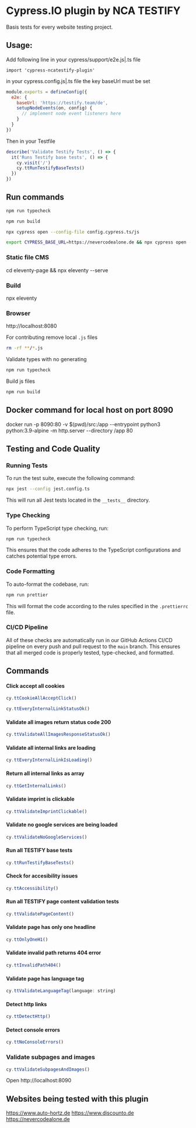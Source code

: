 # Cypress.IO plugin by NCA TESTIFY

Basis tests for every website testing project.

## Usage:

Add following line in your cypress/support/e2e.js|.ts file

`import 'cypress-ncatestify-plugin'`

in your cypress.config.js|.ts file the key baseUrl must be set

```js
module.exports = defineConfig({
  e2e: {
    baseUrl: 'https://testify.team/de',
    setupNodeEvents(on, config) {
      // implement node event listeners here
    }
  }
})
```

Then in your Testfile

```js
describe('Validate Testify Tests', () => {
  it('Runs Testify base tests', () => {
    cy.visit('/')
    cy.ttRunTestifyBaseTests()
  })
})
```

## Run commands

```bash
npm run typecheck
```

```bash
npm run build
```

```bash
npx cypress open --config-file config.cypress.ts/js
```

```bash
export CYPRESS_BASE_URL=https://nevercodealone.de && npx cypress open --config-file config.cypress.ts/js
```

### Static file CMS

cd eleventy-page && npx eleventy --serve

### Build

npx eleventy

### Browser

http://localhost:8080

For contributing remove local `.js` files

```bash
rm -rf **/*.js
```

Validate types with no generating

```bash
npm run typecheck
```

Build js files

```bash
npm run build
```

## Docker command for local host on port 8090

docker run -p 8090:80 -v $(pwd)/src:/app --entrypoint python3 python:3.9-alpine -m http.server --directory /app 80

## Testing and Code Quality

### Running Tests

To run the test suite, execute the following command:

```bash
npx jest --config jest.config.ts
```

This will run all Jest tests located in the `__tests__` directory.

### Type Checking

To perform TypeScript type checking, run:

```bash
npm run typecheck
```

This ensures that the code adheres to the TypeScript configurations and catches potential type errors.

### Code Formatting

To auto-format the codebase, run:

```bash
npm run prettier
```

This will format the code according to the rules specified in the `.prettierrc` file.

### CI/CD Pipeline

All of these checks are automatically run in our GitHub Actions CI/CD pipeline on every push and pull request to the `main` branch. This ensures that all merged code is properly tested, type-checked, and formatted.

## Commands

#### Click accept all cookies

```js
cy.ttCookieAllAcceptClick()
```

```js
cy.ttEveryInternalLinkStatusOk()
```

#### Validate all images return status code 200

```js
cy.ttValidateAllImagesResponseStatusOk()
```

#### Validate all internal links are loading

```js
cy.ttEveryInternalLinkIsLoading()
```

#### Return all internal links as array

```js
cy.ttGetInternalLinks()
```

#### Validate imprint is clickable

```js
cy.ttValidateImprintClickable()
```

#### Validate no google services are being loaded

```js
cy.ttValidateNoGoogleServices()
```

#### Run all TESTIFY base tests

```js
cy.ttRunTestifyBaseTests()
```

#### Check for accesibility issues

```js
cy.ttAccessibility()
```

#### Run all TESTIFY page content validation tests

```js
cy.ttValidatePageContent()
```

#### Validate page has only one headline

```js
cy.ttOnlyOneH1()
```

#### Validate invalid path returns 404 error

```js
cy.ttInvalidPath404()
```

#### Validate page has language tag

```js
cy.ttValidateLanguageTag(language: string)
```

#### Detect http links

```js
cy.ttDetectHttp()
```

#### Detect console errors

```js
cy.ttNoConsoleErrors()
```

### Validate subpages and images

```js
cy.ttValidateSubpagesAndImages()
```

Open
http://localhost:8090

## Websites being tested with this plugin

https://www.auto-hortz.de
https://www.discounto.de
https://nevercodealone.de
